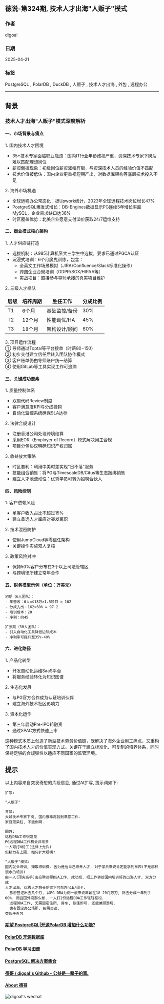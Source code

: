 ## 德说-第324期, 技术人才出海"人贩子"模式  
          
### 作者          
digoal          
          
### 日期          
2025-04-21          
          
### 标签          
PostgreSQL , PolarDB , DuckDB , 人贩子 , 技术人才出海 , 外包 , 远程办公   
          
----          
          
## 背景   
### 技术人才出海"人贩子"模式深度解析  
  
#### 一、市场背景与痛点  
1\. 国内技术人才困境  
- 35+技术专家面临职业瓶颈：国内IT行业年龄歧视严重，资深技术专家下岗后难以匹配理想岗位  
- 薪资倒挂现象：初级岗位薪资涨幅有限，与资深技术人员的经验价值不匹配  
- 技术价值被低估：国内企业更重视短期产出，对数据库架构等底层技术投入不足  
  
2\. 海外市场机遇  
- 全球远程办公常态化：据Upwork统计，2023年全球远程技术岗位增长47%  
- PostgreSQL爆发式增长：DB-Engines数据显示PG连续5年增长率超MySQL，企业需求缺口达38%  
- 时区覆盖优势：北美企业愿意支付溢价获取24/7运维支持  
  
#### 二、商业模式核心架构  
1\. 人才供应链打造  
- 选拔机制：从985计算机系大三学生中选拔，要求已通过PGCA认证  
- 沉浸式培训：6个月魔鬼训练，包含：  
  - 全英文工作场景模拟（JIRA/Confluence/Slack标准化操作）  
  - 跨国企业合规培训（GDPR/SOX/HIPAA等）  
  - 实战项目：直接参与导师承接的真实项目维护  
  
2\. 三级人才梯队
   
  
层级 | 培养周期 | 胜任工作 | 分成比例  
------|----------|----------|----------
 T1   | 6个月    | 基础监控/备份 | 30%      
 T2   | 12个月   | 性能调优/HA   | 45%      
 T3   | 18个月   | 架构设计/顾问 | 60%      
  
3\. 项目运作流程  
① 导师通过Toptal等平台接单（时薪$80-$150）  
② 初步交付建立信任后转入团队协作模式  
③ 客户账单仍由导师账户统一结算  
④ 使用GitLab等工具实现工作可追溯  
  
#### 三、关键成功要素  
1\. 质量控制体系  
- 双周代码Review制度  
- 客户满意度KPI与分成挂钩  
- 自动化监控系统确保SLA达标  
  
2\. 法律合规设计  
- 注册香港公司处理跨境结算  
- 采用EOR（Employer of Record）模式解决用工合规  
- 项目分包协议明确知识产权归属  
  
3\. 收益放大策略  
- 时区套利：利用中美时差实现"日不落"服务  
- 技能组合销售：将PG与TimescaleDB/Citus等生态捆绑销售  
- 建立人才池流动性：优秀学员可转为招聘合伙人  
  
#### 四、风险控制  
1\. 客户依赖风险  
- 单客户收入占比不超过15%  
- 建立备选人才库应对突发离职  
  
2\. 技术泄密防护  
- 使用JumpCloud等零信任架构  
- 关键操作实施双人复核  
  
3\. 政策风险对冲  
- 保持50%客户分布在3个以上司法管辖区  
- 与跨境律所建立常年合作  
  
#### 五、财务模型示例（单位：万美元）  
```text  
初期（6人团队）：  
- 年营收：6人×$18万×1.5项目 = 162  
- 分成支出：162×60% = 97.2  
- 培训成本：20  
- 净利：约45  
  
扩张期（30人团队）：  
- 引入自动化工具降低边际成本  
- 净利率可提升至35%-40%  
```  
  
#### 六、进化路径  
1\. 产品化转型  
- 开发自动化运维SaaS平台  
- 将服务经验转化为知识图谱  
  
2\. 生态化发展  
- 与PG官方合作成为认证培训伙伴  
- 建立海外技术社区影响力  
  
3\. 资本化运作  
- 第三年启动Pre-IPO轮融资  
- 通过SPAC方式快速上市  
  
这种模式本质上创造了新型技术劳务价值链，既解决了海外企业用工痛点，又重构了国内技术人才的价值实现方式。关键在于建立标准化、可复制的培养体系，同时保持足够的合规弹性以适应不同国家的监管环境。  
  
  
## 提示    
以上内容来自突发奇想的片段信息, 通过AI扩写, 提示词如下:       
```    
扩写:    
  
"人贩子"  
  
背景:  
大龄技术专家下岗, 国内很难再找到满意工作.
家庭顶梁柱, 不能倒啊.    
  
国外:   
远程DBA工作很常见  
PG远程DBA工作机会非常多  
一人可打N份工(法律上允许)   
但精力有上限, 如何扩大规模?  
  
"人贩子"模式:    
国内就业培训, 赚取培训费. 因为是给自己培养人才, 对于学员来说肯定能学到东西(不是那种很水的培训)    
由一人(顶尖高手)去应聘远程DBA工作, 成功后, 把工作转给国内培训好的出海人才, 双方分成   
人才出海, 优秀人才想长期留下可帮办h1b/绿卡.   
  旅游签证出去几个月, 以PG DBA为例一般来说年薪在18-20几万刀, 除去分成一年到手60%. 而且国外没那么卷, 一人打2份远程DBA工作轻轻松松.   
  远程DBA工作, 无需固定住所, 房车, 帐篷即可. 还能兼顾游玩.     
  也有固定办公场所, 按需自选.   
类似于外包    
```  
  
  
#### [期望 PostgreSQL|开源PolarDB 增加什么功能?](https://github.com/digoal/blog/issues/76 "269ac3d1c492e938c0191101c7238216")
  
  
#### [PolarDB 开源数据库](https://openpolardb.com/home "57258f76c37864c6e6d23383d05714ea")
  
  
#### [PolarDB 学习图谱](https://www.aliyun.com/database/openpolardb/activity "8642f60e04ed0c814bf9cb9677976bd4")
  
  
#### [PostgreSQL 解决方案集合](../201706/20170601_02.md "40cff096e9ed7122c512b35d8561d9c8")
  
  
#### [德哥 / digoal's Github - 公益是一辈子的事.](https://github.com/digoal/blog/blob/master/README.md "22709685feb7cab07d30f30387f0a9ae")
  
  
#### [About 德哥](https://github.com/digoal/blog/blob/master/me/readme.md "a37735981e7704886ffd590565582dd0")
  
  
![digoal's wechat](../pic/digoal_weixin.jpg "f7ad92eeba24523fd47a6e1a0e691b59")
  
